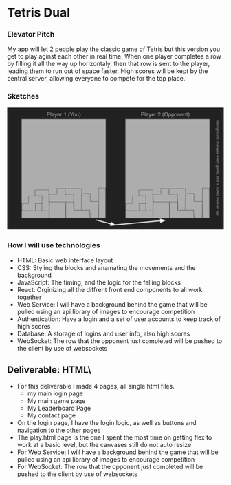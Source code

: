 # Tetris Dual

### Elevator Pitch

My app will let 2 people play the classic game of Tetris but this version you get to play aginst each other in real time. When one player completes a row by filling it all the way up horizontaly, then that row is sent to the player, leading them to run out of space faster. High scores will be kept by the central server, allowing everyone to compete for the top place.

### Sketches

!["this is my svg sketch"](assets/TetrisDualSketch.svg)
<!-- !["this is my png sketch"](assets/TetrisDualSketch.png) -->

### How I will use technologies

* HTML: Basic web interface layout
* CSS: Styling the blocks and anamating the movements and the background
* JavaScript: The timing, and the logic for the falling blocks
* React: Orginizing all the diffrent front end components to all work together
* Web Service: I will have a background behind the game that will be pulled using an api library of images to encourage competition
* Authentication: Have a login and a set of user accounts to keep track of high scores
* Database: A storage of logins and user info, also high scores
* WebSocket: The row that the opponent just completed will be pushed to the client by use of websockets

## Deliverable: HTML\

* For this deliverable I made 4 pages, all single html files.
    * my main login page
    * My main game page
    * My Leaderboard Page
    * My contact page
* On the login page, I have the login logic, as well as buttons and navigation to the other pages
* The play.html page is the one I spent the most time on getting flex to work at a basic level, but the canvases still do not auto resize
* For Web Service: I will have a background behind the game that will be pulled using an api library of images to encourage competition
* For WebSocket: The row that the opponent just completed will be pushed to the client by use of websockets